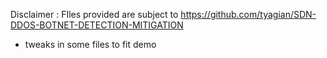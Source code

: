Disclaimer : FIles provided are subject to 
https://github.com/tyagian/SDN-DDOS-BOTNET-DETECTION-MITIGATION

* tweaks in some files to fit demo
